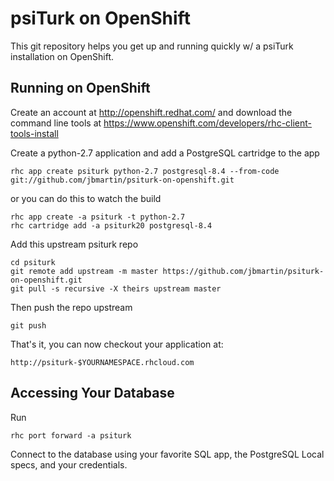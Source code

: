 psiTurk on OpenShift
====================

This git repository helps you get up and running quickly w/ a psiTurk installation
on OpenShift.


Running on OpenShift
--------------------

Create an account at http://openshift.redhat.com/ and download the command line tools at https://www.openshift.com/developers/rhc-client-tools-install

Create a python-2.7 application and add a PostgreSQL cartridge to the app

    rhc app create psiturk python-2.7 postgresql-8.4 --from-code git://github.com/jbmartin/psiturk-on-openshift.git

or you can do this to watch the build

    rhc app create -a psiturk -t python-2.7
    rhc cartridge add -a psiturk20 postgresql-8.4

Add this upstream psiturk repo

    cd psiturk
    git remote add upstream -m master https://github.com/jbmartin/psiturk-on-openshift.git
    git pull -s recursive -X theirs upstream master

Then push the repo upstream

    git push

That's it, you can now checkout your application at:

    http://psiturk-$YOURNAMESPACE.rhcloud.com


Accessing Your Database
-----------------------

Run

    rhc port forward -a psiturk

Connect to the database using your favorite SQL app, the PostgreSQL Local specs, and your credentials.
